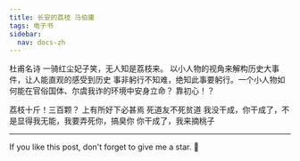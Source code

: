 ```yaml
---
title: 长安的荔枝 马伯庸
tags: 电子书
sidebar:
  nav: docs-zh
---
```


杜甫名诗
一骑红尘妃子笑，无人知是荔枝来。
以小人物的视角来解构历史大事件，让人能直观的感受到历史
事非躬行不知难，绝知此事要躬行。一个小人物如何能在官俗国体、尔虞我诈的环境中安身立命？
靠初心！？

荔枝十斤！三百颗？
上有所好下必甚焉
死道友不死贫道
我没干成，你干成了，不是显得我无能，我要弄死你，搞臭你
你干成了，我来摘桃子
<!--more-->

---

If you like this post, don't forget to give me a star. :star2:


